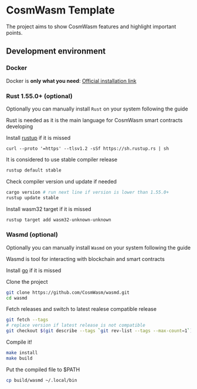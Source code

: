 # CosmWasm Template
The project aims to show CosmWasm features and highlight important points.


## Development environment
### Docker
Docker is **only what you need**:
[Official installation link](https://docs.docker.com/engine/install)

### Rust 1.55.0+ (optional)
Optionally you can manually install `Rust` on your system following the guide

Rust is needed as it is the main language for CosmWasm smart contracts developing

Install [rustup](https://rustup.rs/) if it is missed
```
curl --proto '=https' --tlsv1.2 -sSf https://sh.rustup.rs | sh
```

It is considered to use stable compiler release
```bash
rustup default stable
```

Check compiler version und update if needed
```bash
cargo version # run next line if version is lower than 1.55.0+
rustup update stable
```

Install wasm32 target if it is missed
```bash
rustup target add wasm32-unknown-unknown
```

### Wasmd (optional)
Optionally you can manually install `Wasmd` on your system following the guide

Wasmd is tool for interacting with blockchain and smart contracts

Install [go](https://go.dev/doc/install) if it is missed

Clone the project
```bash
git clone https://github.com/CosmWasm/wasmd.git
cd wasmd
```

Fetch releases and switch to latest realese compatible release
```bash
git fetch --tags
# replace version if latest release is not compatible 
git checkout $(git describe --tags `git rev-list --tags --max-count=1`)
```

Compile it!
```bash
make install
make build
```

Put the compiled file to $PATH
```bash
cp build/wasmd ~/.local/bin
```

